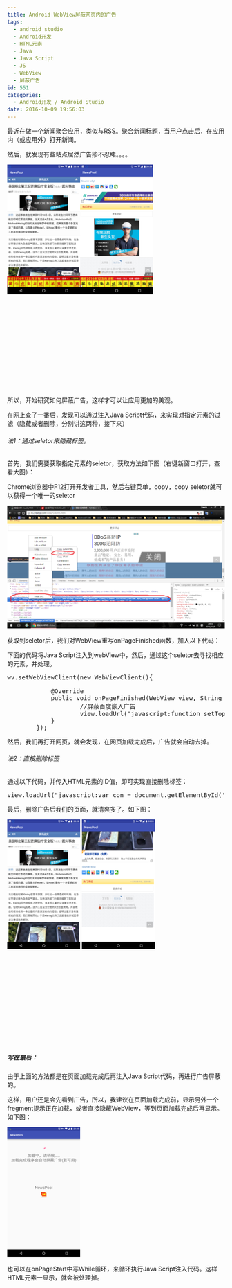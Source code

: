 ```yaml
---
title: Android WebView屏蔽网页内的广告
tags:
  - android studio
  - Android开发
  - HTML元素
  - Java
  - Java Script
  - JS
  - WebView
  - 屏蔽广告
id: 551
categories:
  - Android开发 / Android Studio
date: 2016-10-09 19:56:03
---
```


最近在做一个新闻聚合应用，类似与RSS。聚合新闻标题，当用户点击后，在应用内（或应用外）打开新闻。

然后，就发现有些站点居然广告掺不忍睹。。。。

[![screenshot_20161009-202650](https://raw.githubusercontent.com/ankanch/blog/master/images/wp-content/uploads/2016/10/Screenshot_20161009-202650-169x300.png)](https://raw.githubusercontent.com/ankanch/blog/master/images/wp-content/uploads/2016/10/Screenshot_20161009-202650.png)[![screenshot_20161009-202659](https://raw.githubusercontent.com/ankanch/blog/master/images/wp-content/uploads/2016/10/Screenshot_20161009-202659-169x300.png)](https://raw.githubusercontent.com/ankanch/blog/master/images/wp-content/uploads/2016/10/Screenshot_20161009-202659.png)

&nbsp;

&nbsp;

&nbsp;

&nbsp;

&nbsp;

&nbsp;

&nbsp;

所以，开始研究如何屏蔽广告，这样才可以让应用更加的美观。

在网上查了一番后，发现可以通过注入Java Script代码，来实现对指定元素的过滤（隐藏或者删除，分别讲这两种，接下来）

###### 法1：通过seletor来隐藏标签。

首先，我们需要获取指定元素的seletor，获取方法如下图（右键新窗口打开，查看大图）：

Chrome浏览器中F12打开开发者工具，然后右键菜单，copy，copy seletor就可以获得一个唯一的seletor

[![222](https://raw.githubusercontent.com/ankanch/blog/master/images/wp-content/uploads/2016/10/222-1024x576.png)](https://raw.githubusercontent.com/ankanch/blog/master/images/wp-content/uploads/2016/10/222.png)

获取到seletor后，我们对WebView重写onPageFinished函数，加入以下代码：

下面的代码将Java Script注入到webView中，然后，通过这个seletor去寻找相应的元素，并处理。
<pre class="lang:java decode:true ">wv.setWebViewClient(new WebViewClient(){

            @Override
            public void onPageFinished(WebView view, String url) {
                    //屏蔽百度嵌入广告
                    view.loadUrl("javascript:function setTop(){document.querySelector('#BAIDU_SSP__wrapper_u2578965_0').style.display=\"none\";}setTop();");
            }
        });</pre>
然后，我们再打开网页，就会发现，在网页加载完成后，广告就会自动去掉。

###### 法2：直接删除标签

通过以下代码，并传入HTML元素的ID值，即可实现直接删除标签：
<pre class="lang:java decode:true ">view.loadUrl("javascript:var con = document.getElementById('gamesliderwrap'); con.parentNode.removeChild(con); ");</pre>
最后，删除广告后我们的页面，就清爽多了。如下图：

[![screenshot_20161009-202817](https://raw.githubusercontent.com/ankanch/blog/master/images/wp-content/uploads/2016/10/Screenshot_20161009-202817-169x300.png)](https://raw.githubusercontent.com/ankanch/blog/master/images/wp-content/uploads/2016/10/Screenshot_20161009-202817.png) [![screenshot_20161009-202822](https://raw.githubusercontent.com/ankanch/blog/master/images/wp-content/uploads/2016/10/Screenshot_20161009-202822-169x300.png)](https://raw.githubusercontent.com/ankanch/blog/master/images/wp-content/uploads/2016/10/Screenshot_20161009-202822.png)

&nbsp;

&nbsp;

&nbsp;

&nbsp;

&nbsp;

&nbsp;

&nbsp;

##### 写在最后：

由于上面的方法都是在页面加载完成后再注入Java Script代码，再进行广告屏蔽的。

这样，用户还是会先看到广告，所以，我建议在页面加载完成前，显示另外一个fregment提示正在加载，或者直接隐藏WebView，等到页面加载完成后再显示。如下图：

[![screenshot_20161009-210540](https://raw.githubusercontent.com/ankanch/blog/master/images/wp-content/uploads/2016/10/Screenshot_20161009-210540-169x300.png)](https://raw.githubusercontent.com/ankanch/blog/master/images/wp-content/uploads/2016/10/Screenshot_20161009-210540.png)

也可以在onPageStart中写While循环，来循环执行Java Script注入代码。这样HTML元素一显示，就会被处理掉。

&nbsp;